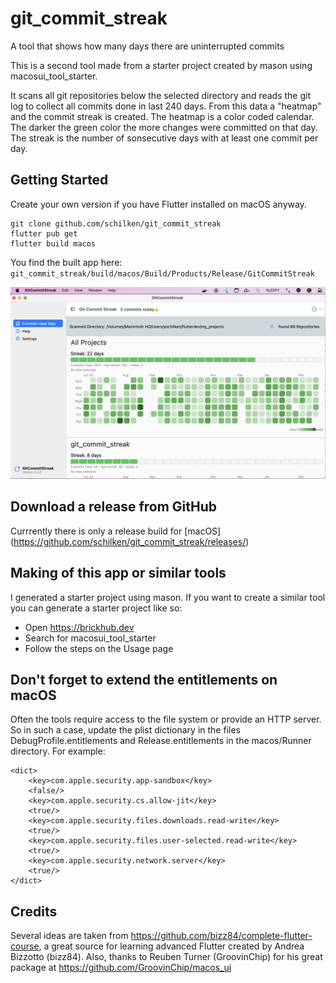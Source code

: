 # git_commit_streak

A tool that shows how many days there are uninterrupted commits

This is a second tool made from a starter project created by mason using macosui_tool_starter.

It scans all git repositories below the selected directory and reads the git log to collect all commits done in last 240 days. From this data a "heatmap" and the commit streak is created. The heatmap is a color coded calendar. The darker the green color the more changes were committed on that day. The streak is the number of sonsecutive days with at least one commit per day.

## Getting Started

Create your own version if you have Flutter installed on macOS anyway.

```
git clone github.com/schilken/git_commit_streak
flutter pub get
flutter build macos
```
You find the built app here: `git_commit_streak/build/macos/Build/Products/Release/GitCommitStreak`

<img src="assets_for_readme/GitCommitStreak-Screenshot.png"/>

## Download a release from GitHub
Currrently there is only a release build for [macOS] (https://github.com/schilken/git_commit_streak/releases/)

## Making of this app or similar tools
I generated a starter project using mason. If you want to create a similar tool you can generate a starter project like so:
- Open https://brickhub.dev
- Search for macosui_tool_starter
- Follow the steps on the Usage page

## Don't forget to extend the entitlements on macOS
Often the tools require access to the file system or provide an HTTP server. 
So in such a case, update the plist dictionary in the files DebugProfile.entitlements and Release.entitlements in the macos/Runner directory.
For example: 
```
<dict>
	<key>com.apple.security.app-sandbox</key>
	<false/>
	<key>com.apple.security.cs.allow-jit</key>
	<true/>
	<key>com.apple.security.files.downloads.read-write</key>
	<true/>
	<key>com.apple.security.files.user-selected.read-write</key>
	<true/>
	<key>com.apple.security.network.server</key>
	<true/>
</dict>
```

## Credits
Several ideas are taken from https://github.com/bizz84/complete-flutter-course, a great source for learning advanced Flutter created by Andrea Bizzotto (bizz84). Also, thanks to Reuben Turner (GroovinChip) for his great package at https://github.com/GroovinChip/macos_ui
